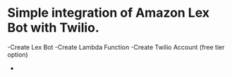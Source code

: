 
<h1>Simple integration of Amazon Lex Bot with Twilio.</h1>


-Create Lex Bot
-Create Lambda Function
-Create Twilio Account (free tier option)

-
